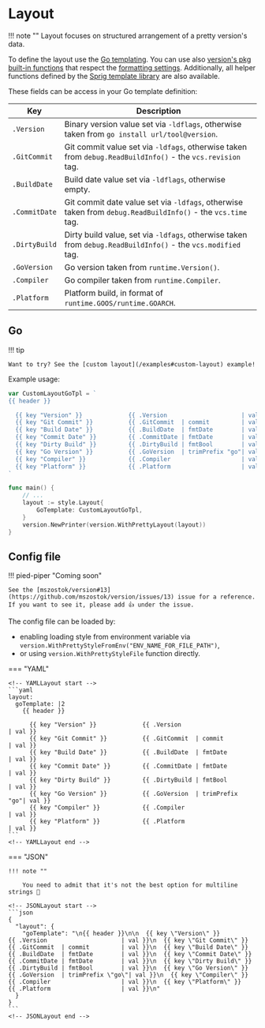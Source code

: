 # Layout

!!! note ""
    Layout focuses on structured arrangement of a pretty version's data.

To define the layout use the [Go templating](https://pkg.go.dev/html/template). You can use also [version's pkg built-in functions](https://github.com/mszostok/version/blob/main/style/go-tpl-funcs.go) that respect the [formatting settings](./format.md). Additionally, all helper functions defined by the [Sprig template library](https://masterminds.github.io/sprig/) are also available.

These fields can be access in your Go template definition:

| Key           | Description                                                                                                  |
|---------------|--------------------------------------------------------------------------------------------------------------|
| `.Version`    | Binary version value set via `-ldflags`, otherwise taken from `go install url/tool@version`.                 |
| `.GitCommit`  | Git commit value set via `-ldfags`, otherwise taken from `debug.ReadBuildInfo()` - the `vcs.revision` tag.   |
| `.BuildDate`  | Build date value set via `-ldflags`, otherwise empty.                                                        |
| `.CommitDate` | Git commit date value set via `-ldfags`, otherwise taken from `debug.ReadBuildInfo()` - the `vcs.time` tag.  |
| `.DirtyBuild` | Dirty build value, set via `-ldfags`, otherwise taken from `debug.ReadBuildInfo()` - the `vcs.modified` tag. |
| `.GoVersion`  | Go version taken from `runtime.Version()`.                                                                   |
| `.Compiler`   | Go compiler taken from `runtime.Compiler`.                                                                   |
| `.Platform`   | Platform build, in format of `runtime.GOOS/runtime.GOARCH`.                                                  |

## Go

!!! tip

    Want to try? See the [custom layout](/examples#custom-layout) example!

Example usage:

```go
var CustomLayoutGoTpl = `
{{ header }}

  {{ key "Version" }}             {{ .Version                     | val }}
  {{ key "Git Commit" }}          {{ .GitCommit  | commit         | val }}
  {{ key "Build Date" }}          {{ .BuildDate  | fmtDate        | val }}
  {{ key "Commit Date" }}         {{ .CommitDate | fmtDate        | val }}
  {{ key "Dirty Build" }}         {{ .DirtyBuild | fmtBool        | val }}
  {{ key "Go Version" }}          {{ .GoVersion  | trimPrefix "go"| val }}
  {{ key "Compiler" }}            {{ .Compiler                    | val }}
  {{ key "Platform" }}            {{ .Platform                    | val }}
`

func main() {
	// ...
	layout := style.Layout{
		GoTemplate: CustomLayoutGoTpl,
	}
	version.NewPrinter(version.WithPrettyLayout(layout))
}
```


## Config file

!!! pied-piper "Coming soon"

    See the [mszostok/version#13](https://github.com/mszostok/version/issues/13) issue for a reference. If you want to see it, please add 👍 under the issue.

The config file can be loaded by:

- enabling loading style from environment variable via `version.WithPrettyStyleFromEnv("ENV_NAME_FOR_FILE_PATH")`,
- or using `version.WithPrettyStyleFile` function directly.

=== "YAML"

    <!-- YAMLLayout start -->
    ```yaml
    layout:
      goTemplate: |2
        {{ header }}

          {{ key "Version" }}             {{ .Version                     | val }}
          {{ key "Git Commit" }}          {{ .GitCommit  | commit         | val }}
          {{ key "Build Date" }}          {{ .BuildDate  | fmtDate        | val }}
          {{ key "Commit Date" }}         {{ .CommitDate | fmtDate        | val }}
          {{ key "Dirty Build" }}         {{ .DirtyBuild | fmtBool        | val }}
          {{ key "Go Version" }}          {{ .GoVersion  | trimPrefix "go"| val }}
          {{ key "Compiler" }}            {{ .Compiler                    | val }}
          {{ key "Platform" }}            {{ .Platform                    | val }}
    ```
    <!-- YAMLLayout end -->

=== "JSON"

    !!! note ""

        You need to admit that it's not the best option for multiline strings 😬

    <!-- JSONLayout start -->
    ```json
    {
      "layout": {
        "goTemplate": "\n{{ header }}\n\n  {{ key \"Version\" }}             {{ .Version                     | val }}\n  {{ key \"Git Commit\" }}          {{ .GitCommit  | commit         | val }}\n  {{ key \"Build Date\" }}          {{ .BuildDate  | fmtDate        | val }}\n  {{ key \"Commit Date\" }}         {{ .CommitDate | fmtDate        | val }}\n  {{ key \"Dirty Build\" }}         {{ .DirtyBuild | fmtBool        | val }}\n  {{ key \"Go Version\" }}          {{ .GoVersion  | trimPrefix \"go\"| val }}\n  {{ key \"Compiler\" }}            {{ .Compiler                    | val }}\n  {{ key \"Platform\" }}            {{ .Platform                    | val }}\n"
      }
    }
    ```
    <!-- JSONLayout end -->

